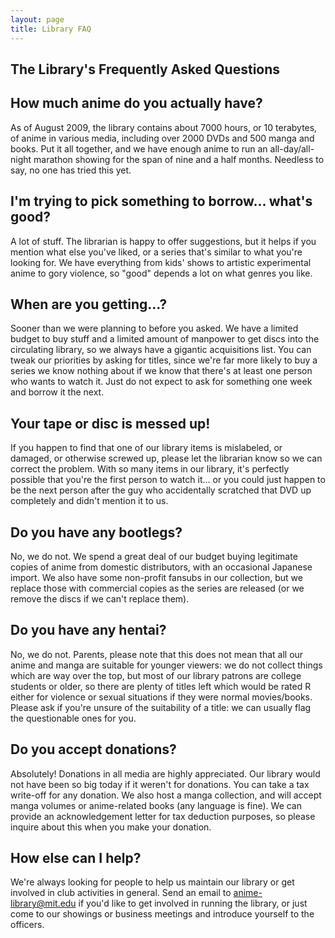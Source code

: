 ```yaml
---
layout: page
title: Library FAQ
---
```


The Library's Frequently Asked Questions
----------------------------------------

## How much anime do you actually have?

As of August 2009, the library contains about 7000 hours, or 10 terabytes, of anime in various media, including over 2000 DVDs and 500 manga and books. Put it all together, and we have enough anime to run an all-day/all-night marathon showing for the span of nine and a half months. Needless to say, no one has tried this yet.

## I'm trying to pick something to borrow... what's good?

A lot of stuff. The librarian is happy to offer suggestions, but it helps if you mention what else you've liked, or a series that's similar to what you're looking for. We have everything from kids' shows to artistic experimental anime to gory violence, so "good" depends a lot on what genres you like.

## When are you getting...?

Sooner than we were planning to before you asked. We have a limited budget to buy stuff and a limited amount of manpower to get discs into the circulating library, so we always have a gigantic acquisitions list. You can tweak our priorities by asking for titles, since we're far more likely to buy a series we know nothing about if we know that there's at least one person who wants to watch it. Just do not expect to ask for something one week and borrow it the next.

## Your tape or disc is messed up!

If you happen to find that one of our library items is mislabeled, or damaged, or otherwise screwed up, please let the librarian know so we can correct the problem. With so many items in our library, it's perfectly possible that you're the first person to watch it... or you could just happen to be the next person after the guy who accidentally scratched that DVD up completely and didn't mention it to us.

## Do you have any bootlegs?

No, we do not. We spend a great deal of our budget buying legitimate copies of anime from domestic distributors, with an occasional Japanese import. We also have some non-profit fansubs in our collection, but we replace those with commercial copies as the series are released (or we remove the discs if we can't replace them).

## Do you have any hentai?

No, we do not. Parents, please note that this does not mean that all our anime and manga are suitable for younger viewers: we do not collect things which are way over the top, but most of our library patrons are college students or older, so there are plenty of titles left which would be rated R either for violence or sexual situations if they were normal movies/books. Please ask if you're unsure of the suitability of a title: we can usually flag the questionable ones for you.

## Do you accept donations?

Absolutely! Donations in all media are highly appreciated. Our library would not have been so big today if it weren't for donations. You can take a tax write-off for any donation. We also host a manga collection, and will accept manga volumes or anime-related books (any language is fine). We can provide an acknowledgement letter for tax deduction purposes, so please inquire about this when you make your donation.

## How else can I help?

We're always looking for people to help us maintain our library or get involved in club activities in general. Send an email to <anime-library@mit.edu> if you'd like to get involved in running the library, or just come to our showings or business meetings and introduce yourself to the officers.
